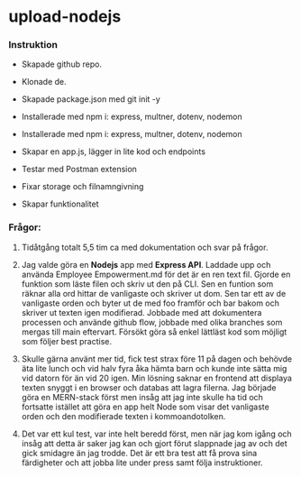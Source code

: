 # upload-nodejs

### Instruktion

- Skapade github repo.
- Klonade de.
- Skapade package.json med git init -y
- Installerade med npm i: express, multner, dotenv, nodemon

- Installerade med npm i: express, multner, dotenv, nodemon

- Skapar en app.js, lägger in lite kod och endpoints
- Testar med Postman extension
- Fixar storage och filnamngivning
- Skapar funktionalitet

### Frågor:

1. Tidåtgång totalt 5,5 tim ca med dokumentation och svar på frågor.

2. Jag valde göra en **Nodejs** app med **Express API**.
Laddade upp och använda Employee Empowerment.md för det är en ren text fil.
Gjorde en funktion som läste filen och skriv ut den på CLI. Sen en funtion som räknar alla ord hittar de vanligaste och skriver ut dom. Sen tar ett av de vanligaste orden och byter ut de med foo framför och bar bakom och skriver ut texten igen modifierad.
Jobbade med att dokumentera processen och använde github flow, jobbade med olika branches som mergas till main eftervart. Försökt göra så enkel lättläst kod som möjligt som följer best practise.

3. Skulle gärna använt mer tid, fick test strax före 11 på dagen och behövde äta lite lunch och vid halv fyra åka hämta barn och kunde inte sätta mig vid datorn för än vid 20 igen. Min lösning saknar en frontend att displaya texten snyggt i en browser och databas att lagra filerna. Jag började göra en MERN-stack först men insåg att jag inte skulle ha tid och fortsatte istället att göra en app helt Node som visar det vanligaste orden och den modifierade texten i kommoandotolken.

4. Det var ett kul test, var inte helt beredd först, men när jag kom igång och insåg att detta är saker jag kan och gjort förut slappnade jag av och det gick smidagre än jag trodde. Det är ett bra test att få prova sina färdigheter och att jobba lite under press samt följa instruktioner.